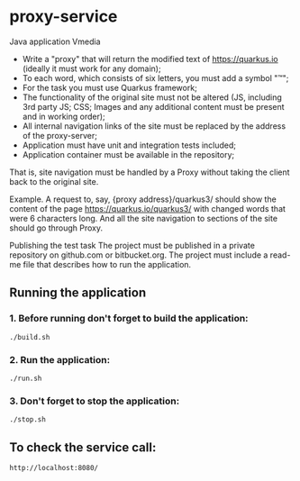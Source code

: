 # proxy-service
Java application Vmedia
- Write a "proxy" that will return the modified text of https://quarkus.io (ideally it must work for any domain);
- To each word, which consists of six letters, you must add a symbol "™";
- For the task you must use Quarkus framework;
- The functionality of the original site must not be altered (JS, including 3rd party JS; CSS; Images and any additional content must be present and in working order);
- All internal navigation links of the site must be replaced by the address of the proxy-server;
- Application must have unit and integration tests included;
- Application container must be available in the repository;

That is, site navigation must be handled by a Proxy without taking the client back to the original site.

Example. A request to, say, {proxy address}/quarkus3/ should show the content of the page
https://quarkus.io/quarkus3/ with changed words that were 6 characters long.
And all the site navigation to sections of the site should go through Proxy.

Publishing the test task
The project must be published in a private repository on github.com or bitbucket.org.
The project must include a read-me file that describes how to run the application.

## Running the application

### 1. Before running don't forget to build the application:

```shell script
./build.sh
```

### 2. Run the application:

```shell script
./run.sh
```

### 3. Don't forget to stop the application:

```shell script
./stop.sh
```

## To check the service call:
    http://localhost:8080/
